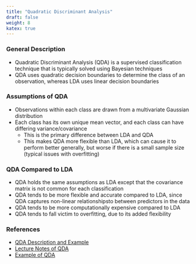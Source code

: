 ```yaml
---
title: "Quadratic Discriminant Analysis"
draft: false
weight: 8
katex: true
---
```


### General Description
- Quadratic Discriminant Analysis (QDA) is a supervised classification technique that is typically solved using Bayesian techniques
- QDA uses quadratic decision boundaries to determine the class of an observation, whereas LDA uses linear decision boundaries

### Assumptions of QDA
- Observations within each class are drawn from a multivariate Gaussian distribution
- Each class has its own unique mean vector, and each class can have differing variance/covariance
	- This is the primary difference between LDA and QDA
	- This makes QDA more flexible than LDA, which can cause it to perform better generally, but worse if there is a small sample size (typical issues with overfitting)

### QDA Compared to LDA
- QDA holds the same assumptions as LDA except that the covariance matrix is not common for each classification
- QDA tends to be more flexible and accurate compared to LDA, since QDA captures non-linear relationshipsto between predictors in the data
- QDA tends to be more computationally expensive compared to LDA
- QDA tends to fall victim to overfitting, due to its added flexibility

### References
- [QDA Description and Example](https://onlinecourses.science.psu.edu/stat508/book/export/html/696)
- [Lecture Notes of QDA](https://mdav.ece.gatech.edu/ece-6254-spring2017/notes/04-plugin-rules.pdf)
- [Example of QDA](http://www.sthda.com/english/articles/36-classification-methods-essentials/146-discriminant-analysis-essentials-in-r/#quadratic-discriminant-analysis---qda)
